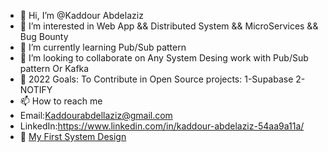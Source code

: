 - 👋 Hi, I’m @Kaddour Abdelaziz
- 👀 I’m interested in Web App && Distributed System && MicroServices && Bug Bounty
- 🌱 I’m currently learning Pub/Sub pattern
- 💞️ I’m looking to collaborate on Any System Desing work with Pub/Sub pattern Or Kafka
- 🎯  2022 Goals: To Contribute in Open Source projects:
1-Supabase
2-NOTIFY
- 📫 How to reach me 
- Email:Kaddourabdellaziz@gmail.com
- LinkedIn:https://www.linkedin.com/in/kaddour-abdelaziz-54aa9a11a/
- :pencil: [My First System Design](https://robkgayuuacnrizpifmn.supabase.co/storage/v1/object/public/material/auto_scaling_ML.png?t=2022-09-05T08%3A03%3A58.295Z) 
<!---
Sukikiroi/Sukikiroi is a ✨ special ✨ repository because its `README.md` (this file) appears on your GitHub profile.
You can click the Preview link to take a look at your changes.
--->
